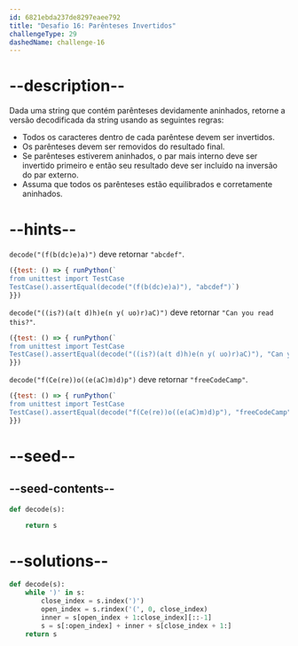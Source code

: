 ```yaml
---
id: 6821ebda237de8297eaee792
title: "Desafio 16: Parênteses Invertidos"
challengeType: 29
dashedName: challenge-16
---
```


# --description--

Dada uma string que contém parênteses devidamente aninhados, retorne a versão decodificada da string usando as seguintes regras:

- Todos os caracteres dentro de cada parêntese devem ser invertidos.
- Os parênteses devem ser removidos do resultado final.
- Se parênteses estiverem aninhados, o par mais interno deve ser invertido primeiro e então seu resultado deve ser incluído na inversão do par externo.
- Assuma que todos os parênteses estão equilibrados e corretamente aninhados.

# --hints--

`decode("(f(b(dc)e)a)")` deve retornar `"abcdef"`.

```js
({test: () => { runPython(`
from unittest import TestCase
TestCase().assertEqual(decode("(f(b(dc)e)a)"), "abcdef")`)
}})
```

`decode("((is?)(a(t d)h)e(n y( uo)r)aC)")` deve retornar `"Can you read this?"`.

```js
({test: () => { runPython(`
from unittest import TestCase
TestCase().assertEqual(decode("((is?)(a(t d)h)e(n y( uo)r)aC)"), "Can you read this?")`)
}})
```

`decode("f(Ce(re))o((e(aC)m)d)p")` deve retornar `"freeCodeCamp"`.

```js
({test: () => { runPython(`
from unittest import TestCase
TestCase().assertEqual(decode("f(Ce(re))o((e(aC)m)d)p"), "freeCodeCamp")`)
}})
```

# --seed--

## --seed-contents--

```py
def decode(s):

    return s
```

# --solutions--

```py
def decode(s):
    while ')' in s:
        close_index = s.index(')')
        open_index = s.rindex('(', 0, close_index)
        inner = s[open_index + 1:close_index][::-1]
        s = s[:open_index] + inner + s[close_index + 1:]
    return s
```
